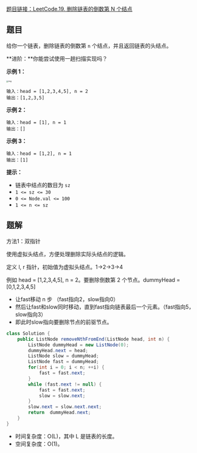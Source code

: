 [题目链接：LeetCode.19. 删除链表的倒数第 N 个结点](https://leetcode-cn.com/problems/remove-nth-node-from-end-of-list/)

## 题目

给你一个链表，删除链表的倒数第 `n` 个结点，并且返回链表的头结点。

**进阶：**你能尝试使用一趟扫描实现吗？ 

**示例 1：**

<img src="https://assets.leetcode.com/uploads/2020/10/03/remove_ex1.jpg" alt="img" style="zoom:33%;" />

```
输入：head = [1,2,3,4,5], n = 2
输出：[1,2,3,5]
```

**示例 2：**

```
输入：head = [1], n = 1
输出：[]
```

**示例 3：**

```
输入：head = [1,2], n = 1
输出：[1]
```

**提示：**

- 链表中结点的数目为 `sz`
- `1 <= sz <= 30`
- `0 <= Node.val <= 100`
- `1 <= n <= sz`

## 题解

方法1：双指针

使用虚拟头结点，方便处理删除实际头结点的逻辑。

定义 l, r 指针，初始值为虚拟头结点。1->2->3->4

例如 head = [1,2,3,4,5], n = 2。要删除倒数第 2 个节点。dummyHead = [0,1,2,3,4,5]

* 让fast移动 n 步  （fast指向2，slow指向0）
* 然后让fast和slow同时移动，直到fast指向链表最后一个元素。（fast指向5，slow指向3）
* 即此时slow指向要删除节点的前驱节点。

```java
class Solution {
    public ListNode removeNthFromEnd(ListNode head, int n) {
        ListNode dummyHead = new ListNode(0);
        dummyHead.next = head;
        ListNode slow = dummyHead;
        ListNode fast = dummyHead;
        for(int i = 0; i < n; ++i) {
            fast = fast.next;
        }
        while (fast.next != null) {
            fast = fast.next;
            slow = slow.next;
        }
        slow.next = slow.next.next;
        return  dummyHead.next;
    }
}
```

- 时间复杂度：O(L)，其中 L 是链表的长度。
- 空间复杂度：O(1)。

